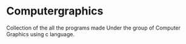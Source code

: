 # Computergraphics
Collection of the all the programs made Under the group of Computer Graphics using c language.
